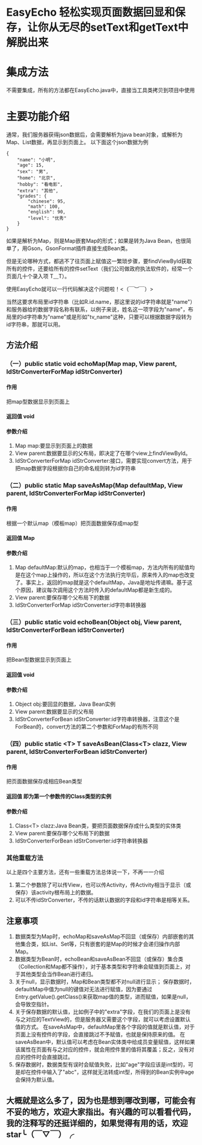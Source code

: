 EasyEcho 轻松实现页面数据回显和保存，让你从无尽的setText和getText中解脱出来
===============================

# 集成方法
不需要集成，所有的方法都在EasyEcho.java中，直接当工具类拷贝到项目中使用
# 主要功能介绍
通常，我们服务器获得json数据后，会需要解析为java bean对象，或解析为Map、List数据，再显示到页面上。
以下面这个json数据为例
```
{
    "name": "小明",
    "age": 15,
    "sex": "男",
    "home": "北京",
    "hobby": "看电影",
    "extra": "其他",
    "grades": {
        "chinese": 95,
        "math": 100,
        "english": 90,
        "level": "优秀"
    }
}
```
如果是解析为Map，则是Map嵌套Map的形式；如果是转为Java Bean，也很简单了，用Gson，GsonFormat插件直接生成Bean类。

但是无论哪种方式，都逃不了往页面上赋值这一繁琐步骤，要findViewById获取所有的控件，还要给所有的控件setText（我们公司做政府执法软件的，经常一个页面几十个录入项 T﹏T）。

使用EasyEcho就可以一行代码解决这个问题啦！<（￣︶￣）>

当然这要求布局里id字符串（比如R.id.name，那这里说的id字符串就是"name"）和服务器给的数据字段名称有联系，以例子来说，姓名这一项字段为"name"，布局里的id字符串为"name"或是形如"tv_name"这种，只要可以根据数据字段转为id字符串，那就可以用。

## 方法介绍
### （一）public static void echoMap(Map map, View parent, IdStrConverterForMap idStrConverter)
#### 作用
把map型数据显示到页面上
#### 返回值 void
#### 参数介绍
1. Map map:要显示到页面上的数据
2. View parent:数据要显示的父布局，即决定了在哪个view上findViewById。
3. IdStrConverterForMap idStrConverter:接口，需要实现convert方法，用于把map数据字段根据你自己的命名规则转为id字符串
### （二）public static Map saveAsMap(Map defaultMap, View parent, IdStrConverterForMap idStrConverter)
#### 作用
根据一个默认map（模板map）把页面数据保存成map型
#### 返回值 Map
#### 参数介绍
1. Map defaultMap:默认的map，也相当于一个模板map，方法内所有的赋值均是在这个map上操作的，所以在这个方法执行完毕后，原来传入的map也改变了。事实上，返回的map就是这个defaultMap，Java是地址传递嘛。基于这个原因，建议每次调用这个方法时传入的defaultMap都是新生成的。
2. View parent:要保存哪个父布局下的数据
3. IdStrConverterForMap idStrConverter:id字符串转换器
### （三）public static void echoBean(Object obj, View parent, IdStrConverterForBean idStrConverter)
#### 作用
把Bean型数据显示到页面上
#### 返回值 void
#### 参数介绍
1. Object obj:要回显的数据，Java Bean实例
2. View parent:数据要显示的父布局
3. IdStrConverterForBean idStrConverter:id字符串转换器，注意这个是ForBean的，convert方法的第二个参数和ForMap的有所不同
### （四）public static \<T> T saveAsBean(Class\<T> clazz, View parent, IdStrConverterForBean idStrConverter)
#### 作用
把页面数据保存成相应Bean类型
#### 返回值 即为第一个参数传的Class类型的实例
#### 参数介绍
1. Class\<T> clazz:Java Bean类，要把页面数据保存成什么类型的实体类
2. View parent:要保存哪个父布局下的数据
3. IdStrConverterForBean idStrConverter:id字符串转换器
### 其他重载方法
以上是四个主要方法，还有一些重载方法总体说一下，不再一一介绍
1. 第二个参数除了可以传View，也可以传Activity，传Activity相当于显示（或保存）该activity根布局上的数据。
2. 可以不传idStrConverter，不传的话默认数据的字段和id字符串是相等关系。
## 注意事项
1. 数据类型为Map时，echoMap和saveAsMap不回显（或保存）内部嵌套的其他集合类，如List、Set等，只有嵌套的是Map的时候才会递归操作内部Map。
2. 数据类型为Bean时，echoBean和saveAsBean不回显（或保存）集合类（Collection和Map都不操作），对于基本类型和字符串会赋值到页面上，对于其他类型会当作Bean进行递归。
3. 关于null，显示数据时，Map和Bean类型都不对null进行显示；
保存数据时，defaultMap中值为null的键值对无法进行赋值，因为要通过Entry.getValue().getClass()来获取map值的类型，进而赋值，如果是null，会导致空指针。
4. 关于保存数据的默认值，比如例子中的"extra"字段，在我们的页面上是没有与之对应的TextView的，但是服务器又需要这个字段，就可以考虑设置默认值的方式。
在saveAsMap中，defaultMap里各个字段的值就是默认值，对于页面上没有控件的字段，会直接跳过不予赋值，也就是保持原来的值。
在saveAsBean中，默认值可以考虑在Bean实体类中给成员变量赋值，这样如果该属性在页面有与之对应的控件，就会用控件里的值将其覆盖；反之，没有对应的控件时会直接跳过。
5. 保存数据时，数据类型有误时会赋值失败，比如"age"字段应该是int型的，可是却在控件中输入了"abc"，这样就无法转成int型，所得到的Bean实例中age会保持为默认值。
## 大概就是这么多了，因为也是想到哪改到哪，可能会有不妥的地方，欢迎大家指出。有兴趣的可以看看代码，我的注释写的还挺详细的，如果觉得有用的话，欢迎star╰（￣▽￣）╭
